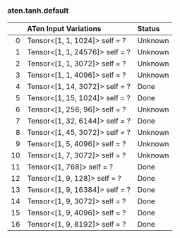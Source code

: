 ### aten.tanh.default
|    | ATen Input Variations          | Status   |
|---:|:-------------------------------|:---------|
|  0 | Tensor<[1, 1, 1024]> self = ?  | Unknown  |
|  1 | Tensor<[1, 1, 24576]> self = ? | Unknown  |
|  2 | Tensor<[1, 1, 3072]> self = ?  | Unknown  |
|  3 | Tensor<[1, 1, 4096]> self = ?  | Unknown  |
|  4 | Tensor<[1, 14, 3072]> self = ? | Done     |
|  5 | Tensor<[1, 15, 1024]> self = ? | Done     |
|  6 | Tensor<[1, 256, 96]> self = ?  | Unknown  |
|  7 | Tensor<[1, 32, 6144]> self = ? | Done     |
|  8 | Tensor<[1, 45, 3072]> self = ? | Unknown  |
|  9 | Tensor<[1, 5, 4096]> self = ?  | Unknown  |
| 10 | Tensor<[1, 7, 3072]> self = ?  | Unknown  |
| 11 | Tensor<[1, 768]> self = ?      | Done     |
| 12 | Tensor<[1, 9, 128]> self = ?   | Done     |
| 13 | Tensor<[1, 9, 16384]> self = ? | Done     |
| 14 | Tensor<[1, 9, 3072]> self = ?  | Done     |
| 15 | Tensor<[1, 9, 4096]> self = ?  | Done     |
| 16 | Tensor<[1, 9, 8192]> self = ?  | Done     |

